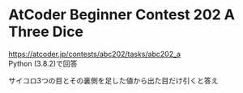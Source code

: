 # AtCoder Beginner Contest 202 A Three Dice  
https://atcoder.jp/contests/abc202/tasks/abc202_a  
Python (3.8.2)で回答  

サイコロ3つの目とその裏側を足した値から出た目だけ引くと答え
